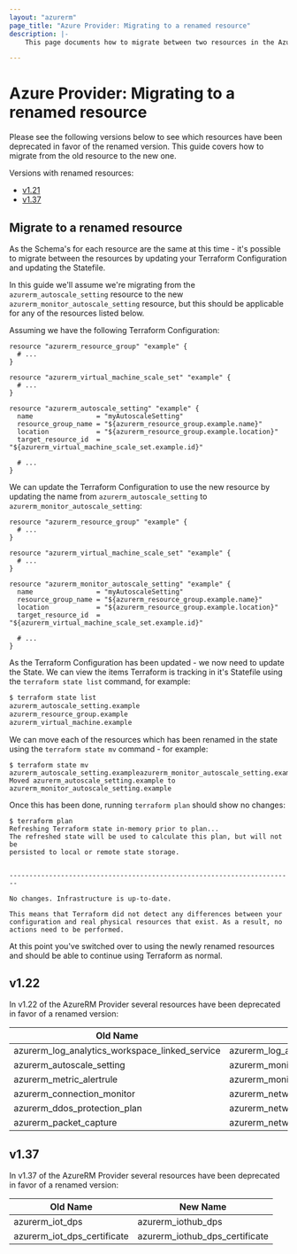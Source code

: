 ```yaml
---
layout: "azurerm"
page_title: "Azure Provider: Migrating to a renamed resource"
description: |-
    This page documents how to migrate between two resources in the Azure Provider which have been renamed.

---
```


# Azure Provider: Migrating to a renamed resource

Please see the following versions below to see which resources have been deprecated in favor of the renamed version. This guide covers how to migrate from the old resource to the new one.

Versions with renamed resources:
* [v1.21](#v1.21)
* [v1.37](#v1.37)

## Migrate to a renamed resource

As the Schema's for each resource are the same at this time - it's possible to migrate between the resources by updating your Terraform Configuration and updating the Statefile.

In this guide we'll assume we're migrating from the `azurerm_autoscale_setting` resource to the new `azurerm_monitor_autoscale_setting` resource, but this should be applicable for any of the resources listed below.

Assuming we have the following Terraform Configuration:

```hcl
resource "azurerm_resource_group" "example" {
  # ...
}

resource "azurerm_virtual_machine_scale_set" "example" {
  # ...
}

resource "azurerm_autoscale_setting" "example" {
  name                = "myAutoscaleSetting"
  resource_group_name = "${azurerm_resource_group.example.name}"
  location            = "${azurerm_resource_group.example.location}"
  target_resource_id  = "${azurerm_virtual_machine_scale_set.example.id}"

  # ...
}
```

We can update the Terraform Configuration to use the new resource by updating the name from `azurerm_autoscale_setting` to `azurerm_monitor_autoscale_setting`:

```hcl
resource "azurerm_resource_group" "example" {
  # ...
}

resource "azurerm_virtual_machine_scale_set" "example" {
  # ...
}

resource "azurerm_monitor_autoscale_setting" "example" {
  name                = "myAutoscaleSetting"
  resource_group_name = "${azurerm_resource_group.example.name}"
  location            = "${azurerm_resource_group.example.location}"
  target_resource_id  = "${azurerm_virtual_machine_scale_set.example.id}"

  # ...
}
```

As the Terraform Configuration has been updated - we now need to update the State. We can view the items Terraform is tracking in it's Statefile using the `terraform state list` command, for example:

```bash
$ terraform state list
azurerm_autoscale_setting.example
azurerm_resource_group.example
azurerm_virtual_machine.example
```

We can move each of the resources which has been renamed in the state using the `terraform state mv` command - for example:

```shell
$ terraform state mv azurerm_autoscale_setting.exampleazurerm_monitor_autoscale_setting.example
Moved azurerm_autoscale_setting.example to azurerm_monitor_autoscale_setting.example
```

Once this has been done, running `terraform plan` should show no changes:

```shell
$ terraform plan
Refreshing Terraform state in-memory prior to plan...
The refreshed state will be used to calculate this plan, but will not be
persisted to local or remote state storage.


------------------------------------------------------------------------

No changes. Infrastructure is up-to-date.

This means that Terraform did not detect any differences between your
configuration and real physical resources that exist. As a result, no
actions need to be performed.
```

At this point you've switched over to using the newly renamed resources and should be able to continue using Terraform as normal.

## v1.22

In v1.22 of the AzureRM Provider several resources have been deprecated in favor of a renamed version:

| Old Name                                       | New Name                             |
| ---------------------------------------------- | ------------------------------------ |
| azurerm_log_analytics_workspace_linked_service | azurerm_log_analytics_linked_service |
| azurerm_autoscale_setting                      | azurerm_monitor_autoscale_setting    |
| azurerm_metric_alertrule                       | azurerm_monitor_metric_alert         |
| azurerm_connection_monitor                     | azurerm_network_connection_monitor   |
| azurerm_ddos_protection_plan                   | azurerm_network_ddos_protection_plan |
| azurerm_packet_capture                         | azurerm_network_packet_capture       |

## v1.37

In v1.37 of the AzureRM Provider several resources have been deprecated in favor of a renamed version:

| Old Name                                       | New Name                             |
| ---------------------------------------------- | ------------------------------------ |
| azurerm_iot_dps                                | azurerm_iothub_dps                   |
| azurerm_iot_dps_certificate                    | azurerm_iothub_dps_certificate       |
